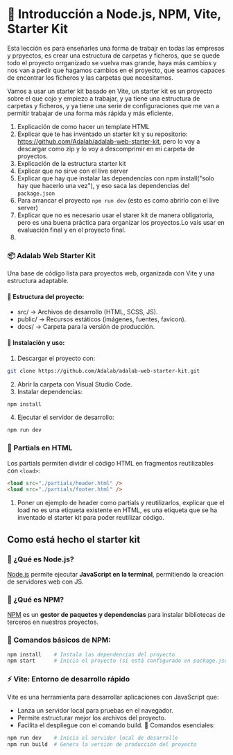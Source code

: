 # 🚀 Introducción a Node.js, NPM, Vite, Starter Kit

Esta lección es para enseñarles una forma de trabajr en todas las empresas y prpyectos, es crear una estructura de carpetas y ficheros, que se quede todo el proyecto orrganizado se vuelva mas grande, haya más cambios y nos van a pedir que hagamos cambios en el proyecto, que seamos capaces de encontrar los ficheros y las carpetas que necesitamos.

Vamos a usar un starter kit basado en Vite, un starter kit es un proyecto sobre el que cojo y empiezo a trabajar, y ya tiene una estructura de carpetas y ficheros, y ya tiene una serie de configuraciones que me van a permitir trabajar de una forma más rápida y más eficiente.

1. Explicación de como hacer un template HTML 
2. Explicar que te has inventado un starter kit y su repositorio: https://github.com/Adalab/adalab-web-starter-kit, pero lo voy a descargar como zip y lo voy a descomprimir en mi carpeta de proyectos.
3. Explicación de la estructura starter kit
4. Explicar que no sirve con el live server 
5. Explicar que hay que instalar las dependencias con npm install("solo hay que hacerlo una vez"), y eso saca las dependencias del `package.json`
6. Para arrancar el proyecto `npm run dev` (esto es como abrirlo con el live server)
7. Explicar que no es necesario usar el starer kit de manera obligatoria, pero es una buena práctica para organizar los proyectos.Lo vais usar en evaluación final y en el proyecto final.
8. 



### 📦 Adalab Web Starter Kit
Una base de código lista para proyectos web, organizada con Vite y una estructura adaptable.

#### 🔹 Estructura del proyecto:
- src/ → Archivos de desarrollo (HTML, SCSS, JS).
- public/ → Recursos estáticos (imágenes, fuentes, favicon).
- docs/ → Carpeta para la versión de producción.

#### 🔹 Instalación y uso:

1. Descargar el proyecto con:

  ```bash
  git clone https://github.com/Adalab/adalab-web-starter-kit.git
  ```
2. Abrir la carpeta con Visual Studio Code.
3. Instalar dependencias:
```bash
npm install
```

4. Ejecutar el servidor de desarrollo:
```bash 
npm run dev
```

### 🔹 Partials en HTML
Los partials permiten dividir el código HTML en fragmentos reutilizables con `<load>`:

```html
<load src="./partials/header.html" />
<load src="./partials/footer.html" />
```

1. Poner un ejemplo de header como partials y reutilizarlos, explicar que el load no es una etiqueta existente en HTML, es una etiqueta que se ha inventado el starter kit para poder reutilizar código.


## Como está hecho el starter kit

### 🔹 ¿Qué es Node.js?
[Node.js](https://nodejs.org/es/) permite ejecutar **JavaScript en la terminal**, permitiendo la creación de servidores web con JS.

### 🔹 ¿Qué es NPM?
[NPM](https://www.npmjs.com/) es un **gestor de paquetes y dependencias** para instalar bibliotecas de terceros en nuestros proyectos.

### 🔹 Comandos básicos de NPM:
```sh
npm install    # Instala las dependencias del proyecto
npm start      # Inicia el proyecto (si está configurado en package.json)
```

### ⚡ Vite: Entorno de desarrollo rápido
Vite es una herramienta para desarrollar aplicaciones con JavaScript que:
- Lanza un servidor local para pruebas en el navegador.
- Permite estructurar mejor los archivos del proyecto.
- Facilita el despliegue con el comando build.
🔹 Comandos esenciales:
```bash
npm run dev    # Inicia el servidor local de desarrollo
npm run build  # Genera la versión de producción del proyecto
```
